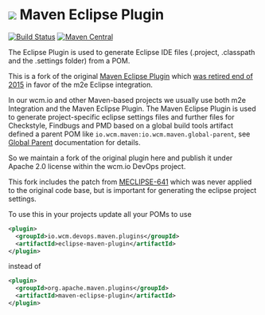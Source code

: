 <img src="http://wcm.io/images/favicon-16@2x.png"/> Maven Eclipse Plugin
======
[![Build Status](https://travis-ci.org/wcm-io-devops/maven-eclipse-plugin.png?branch=develop)](https://travis-ci.org/wcm-io-devops/maven-eclipse-plugin)
[![Maven Central](https://maven-badges.herokuapp.com/maven-central/io.wcm.devops.maven.plugins/eclipse-maven-plugin/badge.svg)](https://maven-badges.herokuapp.com/maven-central/io.wcm.devops.maven.plugins/eclipse-maven-plugin)

The Eclipse Plugin is used to generate Eclipse IDE files (.project, .classpath and the .settings folder) from a POM.

This is a fork of the original [Maven Eclipse Plugin](https://maven.apache.org/plugins/maven-eclipse-plugin/) which [was retired end of 2015](http://mail-archives.apache.org/mod_mbox/maven-dev/201510.mbox/%3Cop.x55dxii1kdkhrr%40robertscholte.dynamic.ziggo.nl%3E) in favor of the m2e Eclipse integration.

In our wcm.io and other Maven-based projects we usually use both m2e Integration and the Maven Eclipse Plugin. The Maven Eclipse Plugin is used to generate project-specific eclipse settings files and further files for Checkstyle, Findbugs and PMD based on a global build tools artifact defined a parent POM like `io.wcm.maven:io.wcm.maven.global-parent`, see [Global Parent](http://wcm.io/tooling/maven/global-parent.html) documentation for details.

So we maintain a fork of the original plugin here and publish it under Apache 2.0 license within the wcm.io DevOps project.

This fork includes the patch from [MECLIPSE-641](https://issues.apache.org/jira/browse/MECLIPSE-641) which was never applied to the original code base, but is important for generating the eclipse project settings.

To use this in your projects update all your POMs to use

```xml
<plugin>
  <groupId>io.wcm.devops.maven.plugins</groupId>
  <artifactId>eclipse-maven-plugin</artifactId>
</plugin>
```

instead of

```xml
<plugin>
  <groupId>org.apache.maven.plugins</groupId>
  <artifactId>maven-eclipse-plugin</artifactId>
</plugin>
```

